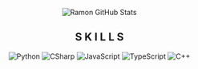 <!-- GitHub Stats -->
<p align="center">
  <img src="https://github-readme-stats.vercel.app/api?username=Ramon-Sd&show_icons=true&theme=dark" alt="Ramon GitHub Stats" />
</p>

<!-- Skills -->
<h2 align="center">S K I L L S</h2>
<p align="center">
  <img src="https://img.shields.io/badge/Python-ffffff?style=for-the-badge&logo=python&logoColor=black" alt="Python" />
  <img src="https://img.shields.io/badge/C%23-ffffff?style=for-the-badge&logo=csharp&logoColor=black" alt="CSharp" />
  <img src="https://img.shields.io/badge/JavaScript-ffffff?style=for-the-badge&logo=javascript&logoColor=black" alt="JavaScript" />
  <img src="https://img.shields.io/badge/TypeScript-ffffff?style=for-the-badge&logo=typescript&logoColor=black" alt="TypeScript" />
  <img src="https://img.shields.io/badge/C++-ffffff?style=for-the-badge&logo=cplusplus&logoColor=black" alt="C++" />
</p>
